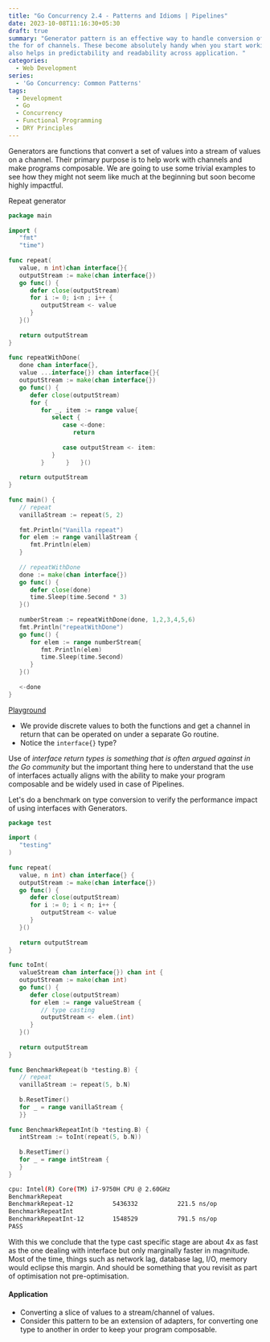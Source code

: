 ```yaml
---
title: "Go Concurrency 2.4 - Patterns and Idioms | Pipelines"
date: 2023-10-08T11:16:30+05:30
draft: true
summary: "Generator pattern is an effective way to handle conversion of concrete slice/array types to a data stream in 
the for of channels. These become absolutely handy when you start working with sync primitives in Go. Using this pattern 
also helps in predictability and readability across application. "
categories:
  - Web Development
series:
  - 'Go Concurrency: Common Patterns'
tags:
  - Development
  - Go
  - Concurrency
  - Functional Programming
  - DRY Principles 
---
```

Generators are functions that convert a set of values into a stream of values on a channel. Their primary purpose is to 
help work with channels and make programs composable. We are going to use some trivial examples to see how they might not 
seem like much at the beginning but soon become highly impactful.

Repeat generator
```Go 
package main  
  
import (  
   "fmt"  
   "time")  
  
func repeat(  
   value, n int)chan interface{}{  
   outputStream := make(chan interface{})  
   go func() {  
      defer close(outputStream)  
      for i := 0; i<n ; i++ {  
         outputStream <- value  
      }  
   }()  
  
   return outputStream  
}  
  
func repeatWithDone(  
   done chan interface{},  
   value ...interface{}) chan interface{}{  
   outputStream := make(chan interface{})  
   go func() {  
      defer close(outputStream)  
      for {  
         for _, item := range value{  
            select {  
               case <-done:  
                  return  
  
               case outputStream <- item:  
            }  
         }      }   }()  
  
   return outputStream  
}  
  
func main() {  
   // repeat  
   vanillaStream := repeat(5, 2)  
  
   fmt.Println("Vanilla repeat")  
   for elem := range vanillaStream {  
      fmt.Println(elem)  
   }  
  
   // repeatWithDone  
   done := make(chan interface{})  
   go func() {  
      defer close(done)  
      time.Sleep(time.Second * 3)  
   }()  
  
   numberStream := repeatWithDone(done, 1,2,3,4,5,6)  
   fmt.Println("repeatWithDone")  
   go func() {  
      for elem := range numberStream{  
         fmt.Println(elem)  
         time.Sleep(time.Second)  
      }  
   }()  
  
   <-done  
}
```
[Playground](https://go.dev/play/p/zlsz_v3hZjU)
- We provide discrete values to both the functions and get a channel in return that can be operated on under a 
separate Go routine.
- Notice the `interface{}` type?

Use of _interface return types is something that is often argued against in the Go community_ but the important thing 
here to understand that the use of interfaces actually aligns with the ability to make your program composable and be 
widely used in case of Pipelines.

Let's do a benchmark on type conversion to verify the performance impact of using interfaces with Generators.
```Go
package test  
  
import (  
   "testing"  
)  
  
func repeat(  
   value, n int) chan interface{} {  
   outputStream := make(chan interface{})  
   go func() {  
      defer close(outputStream)  
      for i := 0; i < n; i++ {  
         outputStream <- value  
      }  
   }()  
  
   return outputStream  
}  
  
func toInt(  
   valueStream chan interface{}) chan int {  
   outputStream := make(chan int)  
   go func() {  
      defer close(outputStream)  
      for elem := range valueStream {  
         // type casting  
         outputStream <- elem.(int)  
      }  
   }()  
  
   return outputStream  
}  
  
func BenchmarkRepeat(b *testing.B) {  
   // repeat  
   vanillaStream := repeat(5, b.N)  
  
   b.ResetTimer()  
   for _ = range vanillaStream {  
   }}  
  
func BenchmarkRepeatInt(b *testing.B) {  
   intStream := toInt(repeat(5, b.N))  
  
   b.ResetTimer()  
   for _ = range intStream {  
   }
}
```

```sh
cpu: Intel(R) Core(TM) i7-9750H CPU @ 2.60GHz
BenchmarkRepeat
BenchmarkRepeat-12       	 5436332	       221.5 ns/op
BenchmarkRepeatInt
BenchmarkRepeatInt-12    	 1548529	       791.5 ns/op
PASS
```

With this we conclude that the type cast specific stage are about 4x as fast as the one dealing with interface but only 
marginally faster in magnitude. Most of the time, things such as network lag, database lag, I/O, memory would eclipse 
this margin. And should be something that you revisit as part of optimisation not pre-optimisation.

#### Application
- Converting a slice of values to a stream/channel of values.
- Consider this pattern to be an extension of adapters, for converting one type to another in order to keep your program 
composable. 
